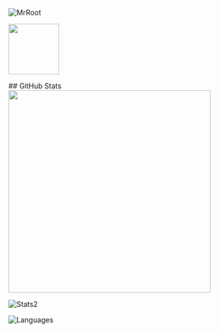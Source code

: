<p> <img src="https://komarev.com/ghpvc/?username=imrroot&label=Profile%20views&color=0e75b6&style=flat" alt="MrRoot" /> </p>
<p> <a href="URL_REDIRECT" target="blank"><img align="center" src="https://simpleicons.org/icons/instagram.svg" height="100" /></a> </p>
## GitHub Stats
<img src="https://github-readme-stats.vercel.app/api?username=imrroot&show_icons=true&theme=jolly&layout=compact" width="400">
<p> <img alt="Stats2" src="https://github-readme-streak-stats.herokuapp.com/?user=imrroot&theme=jolly" /> </p>
<p> <img alt="Languages" src="https://github-readme-stats.vercel.app/api/top-langs/?username=imrroot&layout=compact&langs_count=10&show_icons=true&theme=jolly" /> </p>
